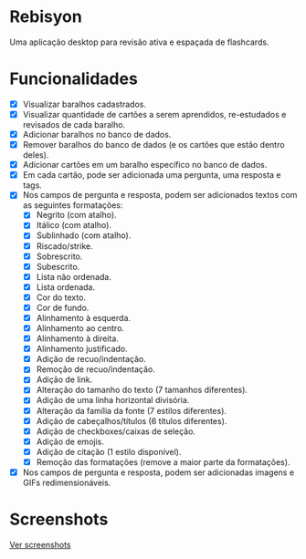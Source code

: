 # Rebisyon
Uma aplicação desktop para revisão ativa e espaçada de flashcards.
# Funcionalidades
- [x] Visualizar baralhos cadastrados.
- [x] Visualizar quantidade de cartões a serem aprendidos, re-estudados e revisados de cada baralho.
- [x] Adicionar baralhos no banco de dados.
- [x] Remover baralhos do banco de dados (e os cartões que estão dentro deles).
- [x] Adicionar cartões em um baralho específico no banco de dados.
- [x] Em cada cartão, pode ser adicionada uma pergunta, uma resposta e tags.
- [x] Nos campos de pergunta e resposta, podem ser adicionados textos com as seguintes formatações:
  - [x]  Negrito (com atalho).
  - [x]  Itálico (com atalho).
  - [x]  Sublinhado (com atalho).
  - [x]  Riscado/strike.
  - [x]  Sobrescrito.
  - [x]  Subescrito.
  - [x]  Lista não ordenada.
  - [x]  Lista ordenada.
  - [x]  Cor do texto.
  - [x]  Cor de fundo.
  - [x]  Alinhamento à esquerda.
  - [x]  Alinhamento ao centro.
  - [x]  Alinhamento à direita.
  - [x]  Alinhamento justificado.
  - [x]  Adição de recuo/indentação.
  - [x]  Remoção de recuo/indentação.
  - [x]  Adição de link.
  - [x]  Alteração do tamanho do texto (7 tamanhos diferentes).
  - [x]  Adição de uma linha horizontal divisória.
  - [x]  Alteração da família da fonte (7 estilos diferentes).
  - [x]  Adição de cabeçalhos/títulos (6 títulos diferentes).
  - [x]  Adição de checkboxes/caixas de seleção.
  - [x]  Adição de emojis.
  - [x]  Adição de citação (1 estilo disponível).
  - [x]  Remoção das formatações (remove a maior parte da formatações).
- [x] Nos campos de pergunta e resposta, podem ser adicionadas imagens e GIFs redimensionáveis.
# Screenshots
<a href="https://github.com/felipesantosds/rebisyon/blob/main/screenshots/README.md">Ver screenshots</a>

